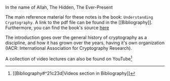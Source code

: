 In the name of Allah, The Hidden, The Ever-Present

The main reference material for these notes is the book: `Understanding Cryptography`. A link to the pdf file can be found in the [[Bibliography]]. Furthermore, you can find the book's source [here](http://www.crypto-textbook.com/)

The introduction goes over the general history of cryptography as a discipline, and how it has grown over the years, having it's own organization (IACR: International Association for Cryptography Research).

A collection of video lectures can also be found on YouTube[^1]


[^1]: [[Bibliography#^21c23d|Videos section in Bibliography]]

